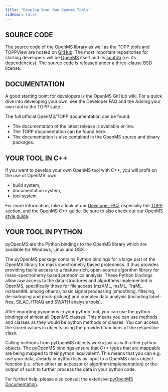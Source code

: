 ```yaml
---
title: "Develop Your Own Openms Tools"
sidebar: false
---
```


## SOURCE CODE

The source code of the OpenMS library as well as the TOPP tools and TOPPView are hosted on [GitHub](https://github.com/OpenMS). The most important repositories for starting developers will be [OpenMS](https://github.com/OpenMS/OpenMS) itself and its [contrib](https://github.com/OpenMS/contrib) (i.e. its dependencies). The source code is released under a three-clause BSD license.

## DOCUMENTATION

A good starting point for developers is the OpenMS GitHub wiki. For a quick dive into developing your own, see the Developer FAQ and the Adding your own tool to the TOPP suite.

The full official OpenMS/TOPP documentation can be found:

- The documentation of the latest release is available online.
- The TOPP documentation can be found here.
- The documentation is also contained in the OpenMS source and binary packages.

## YOUR TOOL IN C++

If you want to develop your own OpenMS tool with C++, you will profit on the use of OpenMS’ own:

- build system,
- documentation system,
- tool system

For more information, take a look at our [Developer FAQ](https://github.com/OpenMS/OpenMS/wiki/Developer-FAQ), especially the [TOPP section](https://github.com/OpenMS/OpenMS/wiki/Adding-your-own-tool-to-the-TOPP-suite), and the [OpenMS C++ guide](https://github.com/OpenMS/OpenMS/wiki/Cpp-Guide). Be sure to also check out our OpenMS [style guide](https://github.com/OpenMS/OpenMS/wiki/Coding-conventions).

## YOUR TOOL IN PYTHON

pyOpenMS are the Python bindings to the OpenMS library which are available for Windows, Linux and OSX.

The pyOpenMS package contains Python bindings for a large part of the OpenMS library for mass spectrometry based proteomics. It thus provides providing facile access to a feature-rich, open-source algorithm library for mass-spectrometry based proteomics analysis. These Python bindings allow raw access to the data-structures and algorithms implemented in OpenMS, specifically those for file access (mzXML, mzML, TraML, mzIdentML among others), basic signal processing (smoothing, filtering, de-isotoping and peak-picking) and complex data analysis (including label-free, SILAC, iTRAQ and SWATH analysis tools).

After importing pyopenms in your python tool, you can use the python bindings of almost all OpenMS classes. This means you can use methods and classes as they would be python methods or classes. You can access the stored values in objects using the provided functions of the respective class.

Calling methods from pyOpenMS objects works just as with other python objects. The pyOpenMS bindings ensure that C++ types that are mappable are being mapped to their python ‘equivalent’. This means that you can e.g. use your data, already in python lists as input to a OpenMS class object function (i.e. often either an accessor or algorithm implementation) or the output of such to further process the data in your python code.

For further help, please also consult the extensive [pyOpenMS Documentation](https://pyopenms.readthedocs.io/en/latest/index.html).
